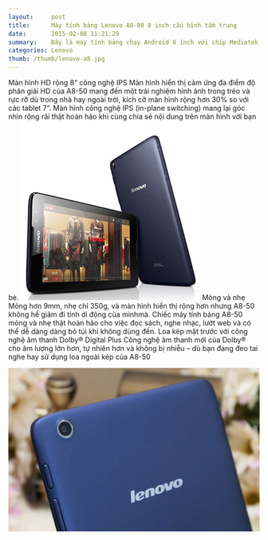```yaml
---
layout:     post
title:      Máy tính bảng Lenovo A8-80 8 inch cấu hình tầm trung
date:       2015-02-08 11:21:29
summary:    Đây là máy tính bảng chạy Android 8 inch với chip Mediatek lõi tứ có giá cả tầm hơn 4 triệu
categories: Lenovo
thumb: /thumb/lenovo-a8.jpg
---
```


Màn hình HD rộng 8” công nghệ IPS
Màn hình hiển thị cảm ứng đa điểm độ phân giải HD của A8-50 mang đến một trải nghiệm hình ảnh trong trẻo và rực rỡ dù trong nhà hay ngoài trời, kích cỡ màn hình rộng hơn 30% so với các tablet 7”. Màn hình công nghệ IPS (in-plane switching) mang lại góc nhìn rộng rãi thật hoàn hảo khi cùng chia sẻ nội dung trên màn hình với bạn bè.
![Lenovo A5500](/img/lenovo-a8-1.jpg)
Mỏng và nhẹ
Mỏng hơn 9mm, nhẹ chỉ 350g, và màn hình hiển thị rộng hơn nhưng A8-50 không hề giảm đi tính di động của mìnhmà. Chiếc máy tính bảng A8-50 mỏng và nhẹ thật hoàn hảo cho việc đọc sách, nghe nhạc, lướt web và có thể dễ dàng dàng bỏ túi khi không dùng đến.
Loa kép mặt trước với công nghệ âm thanh Dolby® Digital Plus
Công nghệ âm thanh mới của Dolby® cho âm lượng lớn hơn, tự nhiên hơn và không bị nhiễu – dù bạn đang đeo tai nghe hay sử dụng loa ngoài kép của A8-50

![Lenovo A5500](/img/lenovo-a8-2.jpg)
